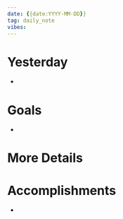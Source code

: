 ```yaml
---
date: {{date:YYYY-MM-DD}}
tag: daily_note
vibes: 
---
```


# Yesterday
- 

# Goals
- 

# More Details


# Accomplishments
- 